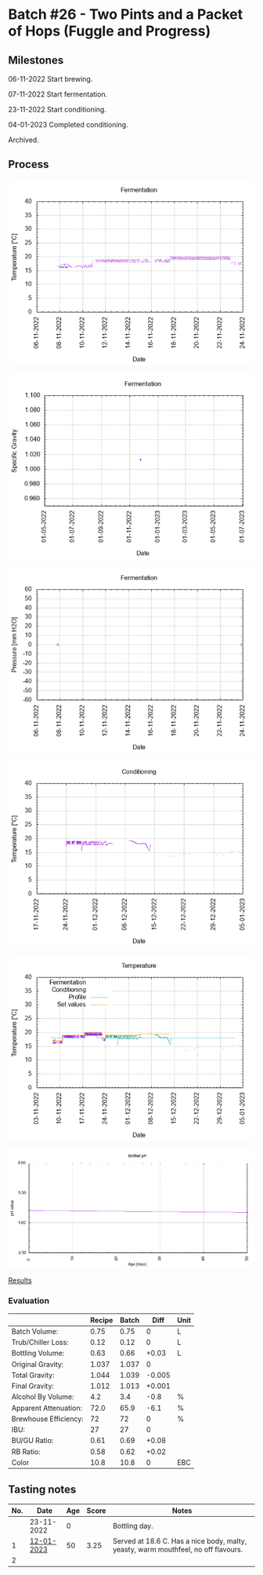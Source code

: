 # Batch #26 - Two Pints and a Packet of Hops (Fuggle and Progress)

## Milestones

06-11-2022 Start brewing.

07-11-2022 Start fermentation.

23-11-2022 Start conditioning.

04-01-2023 Completed conditioning.

Archived.

## Process

![fermentation](fermentation.png)

![specific gravity](gravity.png)

![pressure](pressure.png)

![conditioning](conditioning.png)

![temperature](temperature.png)

![bottled_ph](bottled_ph.png)

[Results](./Batch_26_Two_Pints_and_a_Packet_of_Hops_Fuggle_and_Progress_results.pdf)

### Evaluation

|                         | Recipe | Batch | Diff   | Unit |
|-------------------------|--------|-------|--------|------|
| Batch Volume:           | 0.75   | 0.75  | 0      | L    |
| Trub/Chiller Loss:      | 0.12   | 0.12  | 0      | L    |
| Bottling Volume:        | 0.63   | 0.66  | +0.03  | L    |
| Original Gravity:       | 1.037  | 1.037 | 0      |      |
| Total Gravity:          | 1.044  | 1.039 | -0.005 |      |
| Final Gravity:          | 1.012  | 1.013 | +0.001 |      |
| Alcohol By Volume:      | 4.2    | 3.4   | -0.8   | %    |
| Apparent Attenuation:   | 72.0   | 65.9  | -6.1   | %    |
| Brewhouse Efficiency:   | 72     | 72    | 0      | %    |
| IBU:                    | 27     | 27    | 0      |      |
| BU/GU Ratio:            | 0.61   | 0.69  | +0.08  |      |
| RB Ratio:               | 0.58   | 0.62  | +0.02  |      |
| Color                   | 10.8   | 10.8  | 0      | EBC  |

## Tasting notes

| No. | Date       | Age | Score | Notes |
|-----|------------|-----|-------|-------|
|     | 23-11-2022 |   0 |       | Bottling day. |
|   1 | [12-01-2023](20230112_Batch_26_Two_Pints_and_a_Packet_of_Hops_Fuggle_and_Progress_BJCP_Scoresheet-1_2.pdf) |  50 | 3.25  | Served at 18.6 C. Has a nice body, malty, yeasty, warm mouthfeel, no off flavours. |
|   2 |            |     |       |  |
